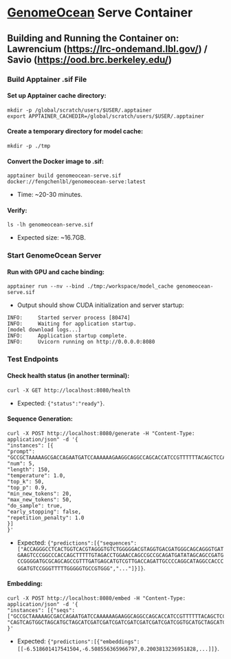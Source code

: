 # [GenomeOcean](https://github.com/jgi-genomeocean/genomeocean) Serve Container

## Building and Running the Container on: Lawrencium (https://lrc-ondemand.lbl.gov/) / Savio (https://ood.brc.berkeley.edu/)

### Build Apptainer .sif File
#### Set up Apptainer cache directory:
```
mkdir -p /global/scratch/users/$USER/.apptainer
export APPTAINER_CACHEDIR=/global/scratch/users/$USER/.apptainer
```

#### Create a temporary directory for model cache:
```
mkdir -p ./tmp
```

#### Convert the Docker image to .sif:
```
apptainer build genomeocean-serve.sif docker://fengchenlbl/genomeocean-serve:latest
```
* Time: ~20-30 minutes.

#### Verify:
```
ls -lh genomeocean-serve.sif
```
* Expected size: ~16.7GB.

### Start GenomeOcean Server
#### Run with GPU and cache binding:
```
apptainer run --nv --bind ./tmp:/workspace/model_cache genomeocean-serve.sif
```
  * Output should show CUDA initialization and server startup:
```
INFO:     Started server process [80474]
INFO:     Waiting for application startup.
[model download logs...]
INFO:     Application startup complete.
INFO:     Uvicorn running on http://0.0.0.0:8080
```

### Test Endpoints
#### Check health status (in another terminal):
```
curl -X GET http://localhost:8080/health
```
  * Expected: `{"status":"ready"}`.

#### Sequence Generation:
```
curl -X POST http://localhost:8080/generate -H "Content-Type: application/json" -d '{
"instances": [{
"prompt": "GCCGCTAAAAAGCGACCAGAATGATCCAAAAAAGAAGGCAGGCCAGCACCATCCGTTTTTTACAGCTCCAGAACTTCCTTT",
"num": 5,
"length": 150,
"temperature": 1.0,
"top_k": 50,
"top_p": 0.9,
"min_new_tokens": 20,
"max_new_tokens": 50,
"do_sample": true,
"early_stopping": false,
"repetition_penalty": 1.0
}]
}'
```
  * Expected: `{"predictions":[{"sequences":["ACCAGGGCCTCACTGGTCACGTAGGGTGTCTGGGGGACGTAGGTGACGATGGGCAGCAGGGTGATGAAGTCCCGGCCCACCAGCTTTTTGTAGACCTGGAACCAGCCGCCGCAGATGATATAGCAGCCGATGCCGGGGATGCGCAGCAGCCGTTTGATGAGCATGTCGTTGACCAGATTGCCCCAGGCATAGGCCACCCGGATGTCCGGGTTTTTGGGGGTGCCGTGGG","..."]}]}`.

#### Embedding:
```
curl -X POST http://localhost:8080/embed -H "Content-Type: application/json" -d '{
"instances": [{"seqs":
["GCCGCTAAAAAGCGACCAGAATGATCCAAAAAAGAAGGCAGGCCAGCACCATCCGTTTTTTACAGCTCCAGAACTTCCTTT",
"CAGTCAGTGGCTAGCATGCTAGCATCGATCGATCGATCGATCGATCGATCGATCGGTGCATGCTAGCATCGATCGATCGAA"]}]
}'
```
  * Expected: `{"predictions":[{"embeddings":[[-6.518601417541504,-6.508556365966797,0.2003813236951828,...]]}`.
